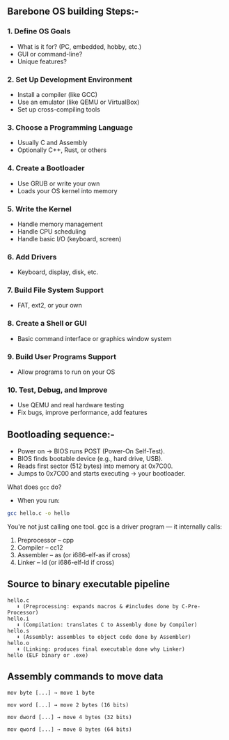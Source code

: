 ## Barebone OS building Steps:-

### **1. Define OS Goals**

* What is it for? (PC, embedded, hobby, etc.)
* GUI or command-line?
* Unique features?

### **2. Set Up Development Environment**

* Install a compiler (like GCC)
* Use an emulator (like QEMU or VirtualBox)
* Set up cross-compiling tools


### **3. Choose a Programming Language**

* Usually C and Assembly
* Optionally C++, Rust, or others


### **4. Create a Bootloader**

* Use GRUB or write your own
* Loads your OS kernel into memory


### **5. Write the Kernel**

* Handle memory management
* Handle CPU scheduling
* Handle basic I/O (keyboard, screen)


### **6. Add Drivers**

* Keyboard, display, disk, etc.


### **7. Build File System Support**

* FAT, ext2, or your own


### **8. Create a Shell or GUI**

* Basic command interface or graphics window system


### **9. Build User Programs Support**

* Allow programs to run on your OS


### **10. Test, Debug, and Improve**

* Use QEMU and real hardware testing
* Fix bugs, improve performance, add features



## Bootloading sequence:-
- Power on → BIOS runs POST (Power-On Self-Test).
- BIOS finds bootable device (e.g., hard drive, USB).
- Reads first sector (512 bytes) into memory at 0x7C00.
- Jumps to 0x7C00 and starts executing → your bootloader.

What does `gcc` do?
- When you run:
```bash
gcc hello.c -o hello
```

You're not just calling one tool. gcc is a driver program — it internally calls:
1. Preprocessor – cpp
2. Compiler – cc12
3. Assembler – as (or i686-elf-as if cross)
4. Linker – ld (or i686-elf-ld if cross)

## Source to binary executable pipeline
```
hello.c 
   ⬇ (Preprocessing: expands macros & #includes done by C-Pre-Processor)
hello.i 
   ⬇ (Compilation: translates C to Assembly done by Compiler)
hello.s 
   ⬇ (Assembly: assembles to object code done by Assembler)
hello.o 
   ⬇ (Linking: produces final executable done why Linker)
hello (ELF binary or .exe)
```

## Assembly commands to move data
```
mov byte [...] → move 1 byte

mov word [...] → move 2 bytes (16 bits)

mov dword [...] → move 4 bytes (32 bits)

mov qword [...] → move 8 bytes (64 bits)
```
